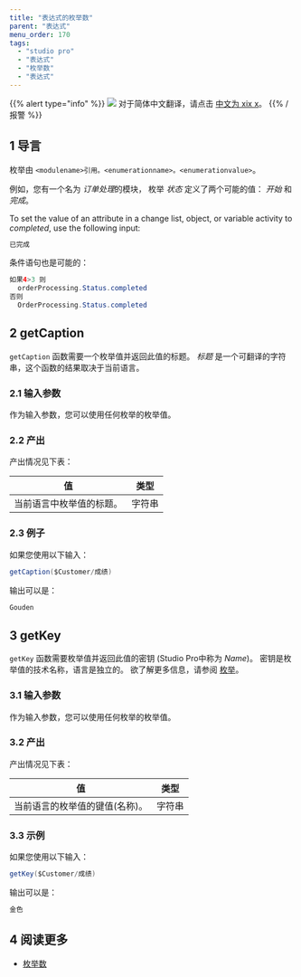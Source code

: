 ```yaml
---
title: "表达式的枚举数"
parent: "表达式"
menu_order: 170
tags:
  - "studio pro"
  - "表达式"
  - "枚举数"
  - "表达式"
---
```


{{% alert type="info" %}}
<img src="attachments/chinese-translation/china.png" style="display: inline-block; margin: 0" /> 对于简体中文翻译，请点击 [中文为 xix x](https://cdn.mendix.tencent-cloud.com/documentation/refguide8/enumerations-in-expressions.pdf)。
{{% /报警 %}}

## 1 导言

枚举由 `<modulename>引用。<enumerationname>。<enumerationvalue>`。

例如，您有一个名为 *订单处理*的模块， 枚举 *状态* 定义了两个可能的值： *开始* 和 *完成*。

To set the value of an attribute in a change list, object, or variable activity to *completed*, use the following input:

```java
已完成
```

条件语句也是可能的：

```java
如果4>3 则
  orderProcessing.Status.completed
否则
  OrderProcessing.Status.completed
```

## 2 getCaption

`getCaption` 函数需要一个枚举值并返回此值的标题。 *标题* 是一个可翻译的字符串，这个函数的结果取决于当前语言。

### 2.1 输入参数

作为输入参数，您可以使用任何枚举的枚举值。

### 2.2 产出

产出情况见下表：

| 值            | 类型  |
| ------------ | --- |
| 当前语言中枚举值的标题。 | 字符串 |

### 2.3 例子

如果您使用以下输入：

```java
getCaption($Customer/成绩)
```

输出可以是：

```java
Gouden
```

## 3 getKey

`getKey` 函数需要枚举值并返回此值的密钥 (Studio Pro中称为 *Name*)。 密钥是枚举值的技术名称，语言是独立的。 欲了解更多信息，请参阅 [枚举](enumerations)。

### 3.1 输入参数

作为输入参数，您可以使用任何枚举的枚举值。

### 3.2 产出

产出情况见下表：

| 值                | 类型  |
| ---------------- | --- |
| 当前语言的枚举值的键值(名称)。 | 字符串 |

### 3.3 示例

如果您使用以下输入：

```java
getKey($Customer/成绩)
```

输出可以是：

```java
金色
```

## 4 阅读更多

* [枚举数](enumerations)